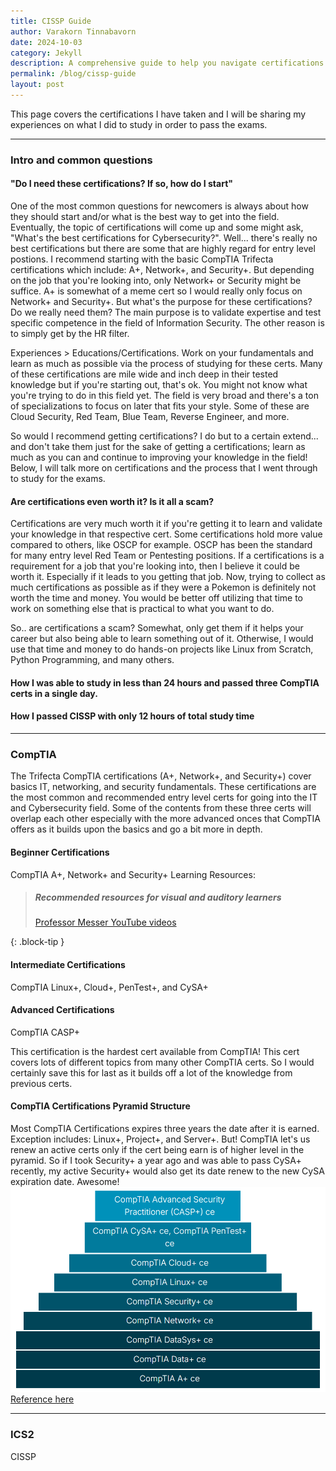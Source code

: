 ```yaml
---
title: CISSP Guide 
author: Varakorn Tinnabavorn
date: 2024-10-03
category: Jekyll
description: A comprehensive guide to help you navigate certifications like CompTIA, CISSP, and more, based on personal experience.
permalink: /blog/cissp-guide
layout: post
---
```


This page covers the certifications I have taken and I will be sharing my experiences on what I did to study in order to pass the exams.

---

### Intro and common questions

#### "Do I need these certifications? If so, how do I start"
One of the most common questions for newcomers is always about how they should start and/or what is the best way to get into the field. Eventually, the topic of certifications will come up and some might ask, "What's the best certifications for Cybersecurity?". Well... there's really no best certifications but there are some that are highly regard for entry level postions. I recommend starting with the basic CompTIA Trifecta certifications which include: A+, Network+, and Security+. But depending on the job that you're looking into, only Network+ or Security might be suffice. A+ is somewhat of a meme cert so I would really only focus on Network+ and Security+. But what's the purpose for these certifications? Do we really need them? The main purpose is to validate expertise and test specific competence in the field of Information Security. The other reason is to simply get by the HR filter. 

Experiences > Educations/Certifications. Work on your fundamentals and learn as much as possible via the process of studying for these certs. Many of these certifications are mile wide and inch deep in their tested knowledge but if you're starting out, that's ok. You might not know what you're trying to do in this field yet. The field is very broad and there's a ton of specializations to focus on later that fits your style. Some of these are Cloud Security, Red Team, Blue Team, Reverse Engineer, and more.

So would I recommend getting certifications? I do but to a certain extend... and don't take them just for the sake of getting a certifications; learn as much as you can and continue to improving your knowledge in the field! Below, I will talk more on certifications and the process that I went through to study for the exams.

#### Are certifications even worth it? Is it all a scam?
Certifications are very much worth it if you're getting it to learn and validate your knowledge in that respective cert. Some certifications hold more value compared to others, like OSCP for example. OSCP has been the standard for many entry level Red Team or Pentesting positions. If a certifications is a requirement for a job that you're looking into, then I believe it could be worth it. Especially if it leads to you getting that job. Now, trying to collect as much certifications as possible as if they were a Pokemon is definitely not worth the time and money. You would be better off utilizing that time to work on something else that is practical to what you want to do.

So.. are certifications a scam? Somewhat, only get them if it helps your career but also being able to learn something out of it. Otherwise, I would use that time and money to do hands-on projects like Linux from Scratch, Python Programming, and many others.

#### How I was able to study in less than 24 hours and passed three CompTIA certs in a single day.

#### How I passed CISSP with only 12 hours of total study time

---

### CompTIA
The Trifecta CompTIA certifications (A+, Network+, and Security+) cover basics IT, networking, and security fundamentals. These certifications are the most common and recommended entry level certs for going into the IT and Cybersecurity field. Some of the contents from these three certs will overlap each other especially with the more advanced onces that CompTIA offers as it builds upon the basics and go a bit more in depth.

#### Beginner Certifications
CompTIA A+, Network+ and Security+ Learning Resources:

> ##### Recommended resources for visual and auditory learners
>
> [Professor Messer YouTube videos](https://www.youtube.com/@professormesser)
>
{: .block-tip }

#### Intermediate Certifications
CompTIA Linux+, Cloud+, PenTest+, and CySA+

#### Advanced Certifications
CompTIA CASP+

This certification is the hardest cert available from CompTIA! This cert covers lots of different topics from many other CompTIA certs. So I would certainly save this for last as it builds off a lot of the knowledge from previous certs.


#### CompTIA Certifications Pyramid Structure
Most CompTIA Certifications expires three years the date after it is earned. Exception includes: Linux+, Project+, and Server+. But! CompTIA let's us renew an active certs only if the cert being earn is of higher level in the pyramid. So if I took Security+ a year ago and was able to pass CySA+ recently, my active Security+ would also get its date renew to the new CySA expiration date. Awesome!
![CompTIA Certs Pyramid!](/assets/images/comptia_pyramid.png "CompTIA Certification Pyramid Structure")
[Reference here](https://www.comptia.org/continuing-education/learn/renewing-multiple-certifications)

---

### ICS2

CISSP
